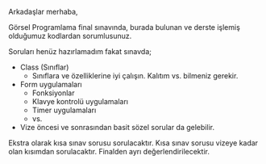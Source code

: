 Arkadaşlar merhaba,

Görsel Programlama final sınavında, burada bulunan ve derste işlemiş olduğumuz kodlardan sorumlusunuz.

Soruları henüz hazırlamadım fakat sınavda;

- Class (Sınıflar)
  - Sınıflara ve özelliklerine iyi çalışın. Kalıtım vs. bilmeniz gerekir.
- Form uygulamaları
  - Fonksiyonlar
  - Klavye kontrolü uygulamaları
  - Timer uygulamaları
  - vs.
- Vize öncesi ve sonrasından basit sözel sorular da gelebilir.
  
Ekstra olarak kısa sınav sorusu sorulacaktır. Kısa sınav sorusu vizeye kadar olan kısımdan sorulacaktır. Finalden ayrı değerlendirilecektir.
